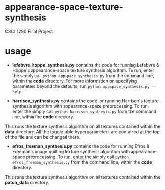 # appearance-space-texture-synthesis
CSCI 1290 Final Project

# usage

- **lefebvre_hoppe_synthesis.py** contains the code for running Lefebvre & Hoppe's appearance-space texture synthesis algorithm. 
To run, enter the simply call `python appspace_synthesis.py` from the command line, within the **code** directory.
For more information on specifying parameters beyond the defaults, run `python appspace_synthesis.py --help`.

- **harrison_synthesis.py** contains the code for running Harrison's texture synthesis algorithm with appearance-space preprocessing. 
To run, enter the simply call `python harrison_synthesis.py` from the command line, within the **code** directory.

This runs the texture synthesis algorithm on all textures contained within the **data** directory. All the toggle-able hyperparameters are contained at the top of the file and can be changed there. 

- **efros_freeman_synthesis.py** contains the code for running Efros & Freeman's image quilting texture synthesis algorithm with appearance-space preprocessing. 
To run, enter the simply call `python efros_freeman_synthesis.py` from the command line, within the **code** directory.

This runs the texture synthesis algorithm on all textures contained within the **patch_data** directory.